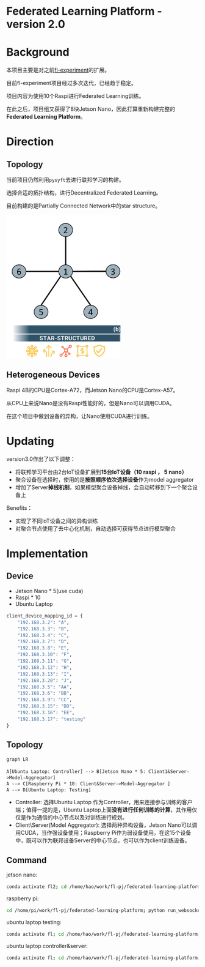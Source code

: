 # Federated Learning Platform - version 2.0

# Background

本项目主要是对之前[fl-experiment](https://github.com/MyStarNight/fl-experiment)的扩展。

目前fl-experiment项目经过多次迭代，已经趋于稳定。

项目内容为使用10个Raspi进行Federated Learning训练。

在此之后，项目组又获得了8块Jetson Nano，因此打算重新构建完整的**Federated Learning Platform**。

# Direction 

## Topology

当前项目仍然利用`pysyft`去进行联邦学习的构建。

选择合适的拓扑结构，进行Decentralized Federated Learning。

目前构建的是Partially Connected Network中的star structure。

![star structure](img/img.png)

## Heterogeneous Devices

Raspi 4B的CPU是Cortex-A72，而Jetson Nano的CPU是Cortex-A57。

从CPU上来说Nano是没有Raspi性能好的，但是Nano可以调用CUDA。

在这个项目中做到设备的异构，让Nano使用CUDA进行训练。

# Updating

version3.0作出了以下调整：

- 将联邦学习平台由2台IoT设备扩展到**15台IoT设备（10 raspi ， 5 nano）**
- 聚合设备在选择时，使用的是**按照顺序依次选择设备**作为model aggregator
- 增加了Server**掉线机制**，如果模型聚合设备掉线，会自动转移到下一个聚合设备上

Benefits：

- 实现了不同IoT设备之间的异构训练
- 对聚合节点使用了去中心化机制，自动选择可获得节点进行模型聚合

# Implementation

## Device

- Jetson Nano * 5(use cuda)
- Raspi * 10
- Ubuntu Laptop

```python
client_device_mapping_id = {
    "192.168.3.2": "A",
    "192.168.3.3": "B",
    "192.168.3.4": "C",
    "192.168.3.7": "D",
    "192.168.3.8": "E",
    "192.168.3.10": "F",
    "192.168.3.11": "G",
    "192.168.3.12": "H",
    "192.168.3.13": "I",
    "192.168.3.20": "J",
    "192.168.3.5": "AA",
    "192.168.3.6": "BB",
    "192.168.3.9": "CC",
    "192.168.3.15": "DD",
    "192.168.3.16": "EE",
    "192.168.3.17": "testing"
}
```

## Topology

```mermaid
graph LR

A[Ubuntu Laptop: Controller] --> B[Jetson Nano * 5: Client1&Server->Model-Aggregator]
A --> C[Raspberry Pi * 10: Client&Server->Model-Aggregator ]
A --> D[Ubuntu Laptop: Testing]
```

- Controller: 选择Ubuntu Laptop 作为Controller，用来连接参与训练的客户端；值得一提的是，Ubuntu Laptop上面**没有进行任何训练的计算**，其作用仅仅是作为通信的中心节点以及对训练进行规划。
- Client\Server(Model Aggregator): 选择两种异构设备，Jetson Nano可以调用CUDA，当作强设备使用；Raspberry Pi作为弱设备使用。在这15个设备中，既可以作为联邦设备Server的中心节点，也可以作为client训练设备。

## Command

jetson nano:

```bash
conda activate fl2; cd /home/hao/work/fl-pj/federated-learning-platform; python run_websocket_server.py
```

raspberry pi:

```bash
cd /home/pi/work/fl-pj/federated-learning-platform; python run_websocket_server.py
```

ubuntu laptop testing:

```bash
conda activate fl; cd /home/hao/work/fl-pj/federated-learning-platform; python run_websocket_server.py --testing
```

ubuntu laptop controller&server:

```bash
conda activate fl; cd /home/hao/work/fl-pj/federated-learning-platform; python run_websocket_client.py
```
